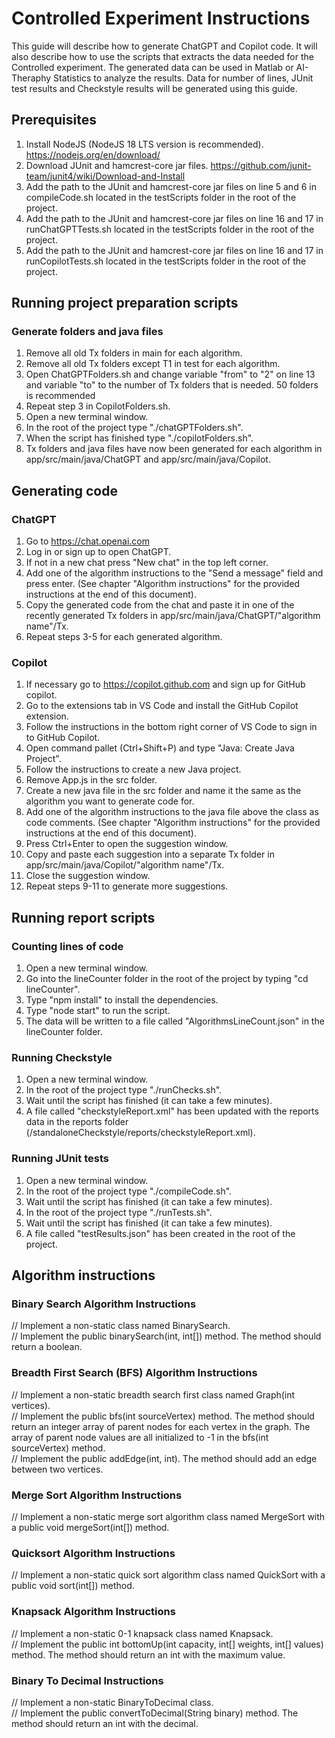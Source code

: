 # Controlled Experiment Instructions

This guide will describe how to generate ChatGPT and Copilot code. It will also describe how to use the scripts that extracts the data needed for the Controlled experiment. The generated data can be used in Matlab or AI-Theraphy Statistics to analyze the results. Data for number of lines, JUnit test results and Checkstyle results will be generated using this guide.

## Prerequisites
1. Install NodeJS (NodeJS 18 LTS version is recommended). https://nodejs.org/en/download/
2. Download JUnit and hamcrest-core jar files. https://github.com/junit-team/junit4/wiki/Download-and-Install
3. Add the path to the JUnit and hamcrest-core jar files on line 5 and 6 in compileCode.sh located in the testScripts folder in the root of the project.
4. Add the path to the JUnit and hamcrest-core jar files on line 16 and 17 in runChatGPTTests.sh located in the testScripts folder in the root of the project.
5. Add the path to the JUnit and hamcrest-core jar files on line 16 and 17 in runCopilotTests.sh located in the testScripts folder in the root of the project.

## Running project preparation scripts

### Generate folders and java files
1. Remove all old Tx folders in main for each algorithm.
2. Remove all old Tx folders except T1 in test for each algorithm.
3. Open ChatGPTFolders.sh and change variable "from" to "2" on line 13 and variable "to" to the number of Tx folders that is needed. 50 folders is recommended
4. Repeat step 3 in CopilotFolders.sh.
5. Open a new terminal window.
6. In the root of the project type "./chatGPTFolders.sh".
7. When the script has finished type "./copilotFolders.sh".
8. Tx folders and java files have now been generated for each algorithm in app/src/main/java/ChatGPT and app/src/main/java/Copilot.

## Generating code

### ChatGPT
1. Go to https://chat.openai.com
2. Log in or sign up to open ChatGPT.
3. If not in a new chat press "New chat" in the top left corner.
4. Add one of the algorithm instructions to the "Send a message" field and press enter. (See chapter "Algorithm instructions" for the provided instructions at the end of this document).
5. Copy the generated code from the chat and paste it in one of the recently generated Tx folders in app/src/main/java/ChatGPT/"algorithm name"/Tx.
6. Repeat steps 3-5 for each generated algorithm.

### Copilot
1. If necessary go to https://copilot.github.com and sign up for GitHub copilot.
2. Go to the extensions tab in VS Code and install the GitHub Copilot extension.
3. Follow the instructions in the bottom right corner of VS Code to sign in to GitHub Copilot.
4. Open command pallet (Ctrl+Shift+P) and type "Java: Create Java Project".
5. Follow the instructions to create a new Java project.
6. Remove App.js in the src folder.
7. Create a new java file in the src folder and name it the same as the algorithm you want to generate code for.
8. Add one of the algorithm instructions to the java file above the class as code comments. (See chapter "Algorithm instructions" for the provided instructions at the end of this document).
9. Press Ctrl+Enter to open the suggestion window.
10. Copy and paste each suggestion into a separate Tx folder in app/src/main/java/Copilot/"algorithm name"/Tx.
11. Close the suggestion window.
12. Repeat steps 9-11 to generate more suggestions.

## Running report scripts

### Counting lines of code
1. Open a new terminal window.
2. Go into the lineCounter folder in the root of the project by typing "cd lineCounter".
3. Type "npm install" to install the dependencies.
4. Type "node start" to run the script.
5. The data will be written to a file called "AlgorithmsLineCount.json" in the lineCounter folder.

### Running Checkstyle
1. Open a new terminal window.
2. In the root of the project type "./runChecks.sh".
3. Wait until the script has finished (it can take a few minutes).
4. A file called "checkstyleReport.xml" has been updated with the reports data in the reports folder (/standaloneCheckstyle/reports/checkstyleReport.xml).

### Running JUnit tests
1. Open a new terminal window.
2. In the root of the project type "./compileCode.sh".
3. Wait until the script has finished (it can take a few minutes).
2. In the root of the project type "./runTests.sh".
3. Wait until the script has finished (it can take a few minutes).
4. A file called "testResults.json" has been created in the root of the project.

## Algorithm instructions
### Binary Search Algorithm Instructions
// Implement a non-static class named BinarySearch.
<br>// Implement the public binarySearch(int, int[]) method. The method should return a boolean. 

### Breadth First Search (BFS) Algorithm Instructions
// Implement a non-static breadth search first class named Graph(int vertices). 
<br>// Implement the public bfs(int sourceVertex) method. The method should return an integer array of parent nodes for each vertex in the graph. The array of parent node values are all initialized to -1 in the bfs(int sourceVertex) method. 
<br>// Implement the public addEdge(int, int). The method should add an edge between two vertices.

### Merge Sort Algorithm Instructions
// Implement a non-static merge sort algorithm class named MergeSort with a public void mergeSort(int[]) method.

### Quicksort Algorithm Instructions
// Implement a non-static quick sort algorithm class named QuickSort with a public void sort(int[]) method.

### Knapsack Algorithm Instructions
// Implement a non-static 0-1 knapsack class named Knapsack.
<br>// Implement the public int bottomUp(int capacity, int[] weights, int[] values) method. The method should return an int with the maximum value.

### Binary To Decimal Instructions
// Implement a non-static BinaryToDecimal class.
<br>// Implement the public convertToDecimal(String binary) method. The method should return an int with the decimal.
